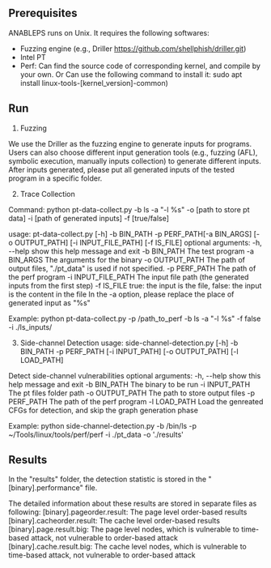 Prerequisites
-----------------------

ANABLEPS runs on Unix. It requires the following softwares:

* Fuzzing engine (e.g., Driller https://github.com/shellphish/driller.git)
* Intel PT
* Perf: 
  Can find the source code of corresponding kernel, and compile by your own.
  Or Can use the following command to install it: sudo apt install linux-tools-[kernel_version]-common)



Run
-----------------------
1. Fuzzing

We use the Driller as the fuzzing engine to generate inputs for programs.
Users can also choose different input generation tools (e.g., fuzzing (AFL), symbolic execution, manually inputs collection) to generate different inputs.
After inputs generated, please put all generated inputs of the tested program in a specific folder.

2. Trace Collection

Command: python pt-data-collect.py -b ls -a "-l %s" -o [path to store pt data] -i [path of generated inputs] -f [true/false]

usage: pt-data-collect.py [-h] -b BIN_PATH -p PERF_PATH[-a BIN_ARGS] [-o OUTPUT_PATH]
                          [-i INPUT_FILE_PATH] [-f IS_FILE]
optional arguments:
  -h, --help          show this help message and exit
  -b BIN_PATH         The test program
  -a BIN_ARGS         The arguments for the binary 
  -o OUTPUT_PATH      The path of output files, "./pt_data" is used if not specified.
  -p PERF_PATH        The path of the perf program
  -i INPUT_FILE_PATH  The input file path (the generated inputs from the first step)
  -f IS_FILE          true:		the input is the file, 
                      false: 	the input is the content in the file
In the -a option, please replace the place of generated input as "%s"

Example: python pt-data-collect.py -p /path_to_perf -b ls -a "-l %s" -f false -i ./ls_inputs/


3. Side-channel Detection
usage: side-channel-detection.py [-h] -b BIN_PATH -p PERF_PATH [-i INPUT_PATH]
                                 [-o OUTPUT_PATH] [-l LOAD_PATH]

Detect side-channel vulnerabilities
optional arguments:
  -h, --help      show this help message and exit
  -b BIN_PATH     The binary to be run
  -i INPUT_PATH   The pt files folder path
  -o OUTPUT_PATH  The path to store output files
  -p PERF_PATH    The path of the perf program
  -l LOAD_PATH    Load the genreated CFGs for detection, and skip the graph
                  generation phase

Example: python side-channel-detection.py -b /bin/ls -p ~/Tools/linux/tools/perf/perf -i ./pt_data -o './results'


Results
-----------------------
In the "results" folder, the detection statistic is stored in the "[binary].performance" file. 

The detailed information about these results are stored in separate files as following:
  [binary].pageorder.result:	The page level order-based results
  [binary].cacheorder.result:	The cache level order-based results
  [binary].page.result.big:	The page level nodes, which is vulnerable to time-based attack, not vulnerable to order-based attack
  [binary].cache.result.big:	The cache level nodes, which is vulnerable to time-based attack, not vulnerable to order-based attack
